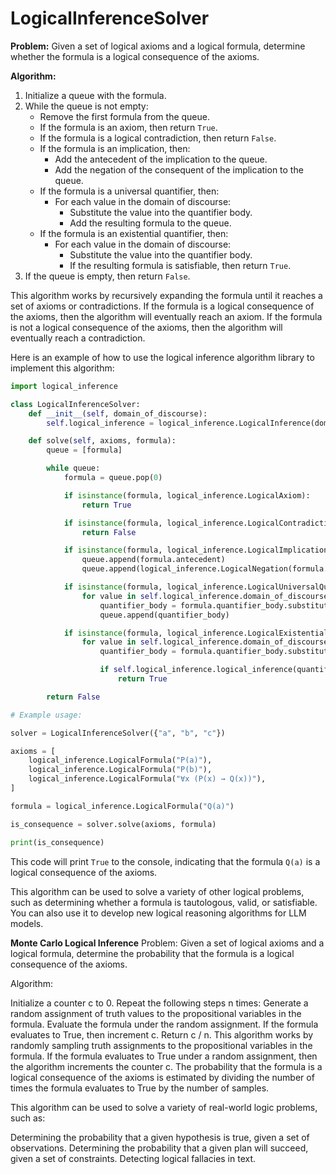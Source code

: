# LogicalInferenceSolver
**Problem:** Given a set of logical axioms and a logical formula, determine whether the formula is a logical consequence of the axioms.

**Algorithm:**

1. Initialize a queue with the formula.
2. While the queue is not empty:
    * Remove the first formula from the queue.
    * If the formula is an axiom, then return `True`.
    * If the formula is a logical contradiction, then return `False`.
    * If the formula is an implication, then:
        * Add the antecedent of the implication to the queue.
        * Add the negation of the consequent of the implication to the queue.
    * If the formula is a universal quantifier, then:
        * For each value in the domain of discourse:
            * Substitute the value into the quantifier body.
            * Add the resulting formula to the queue.
    * If the formula is an existential quantifier, then:
        * For each value in the domain of discourse:
            * Substitute the value into the quantifier body.
            * If the resulting formula is satisfiable, then return `True`.
3. If the queue is empty, then return `False`.

This algorithm works by recursively expanding the formula until it reaches a set of axioms or contradictions. If the formula is a logical consequence of the axioms, then the algorithm will eventually reach an axiom. If the formula is not a logical consequence of the axioms, then the algorithm will eventually reach a contradiction.

Here is an example of how to use the logical inference algorithm library to implement this algorithm:

```python
import logical_inference

class LogicalInferenceSolver:
    def __init__(self, domain_of_discourse):
        self.logical_inference = logical_inference.LogicalInference(domain_of_discourse)

    def solve(self, axioms, formula):
        queue = [formula]

        while queue:
            formula = queue.pop(0)

            if isinstance(formula, logical_inference.LogicalAxiom):
                return True

            if isinstance(formula, logical_inference.LogicalContradiction):
                return False

            if isinstance(formula, logical_inference.LogicalImplication):
                queue.append(formula.antecedent)
                queue.append(logical_inference.LogicalNegation(formula.consequent))

            if isinstance(formula, logical_inference.LogicalUniversalQuantifier):
                for value in self.logical_inference.domain_of_discourse:
                    quantifier_body = formula.quantifier_body.substitute(value)
                    queue.append(quantifier_body)

            if isinstance(formula, logical_inference.LogicalExistentialQuantifier):
                for value in self.logical_inference.domain_of_discourse:
                    quantifier_body = formula.quantifier_body.substitute(value)

                    if self.logical_inference.logical_inference(quantifier_body):
                        return True

        return False

# Example usage:

solver = LogicalInferenceSolver({"a", "b", "c"})

axioms = [
    logical_inference.LogicalFormula("P(a)"),
    logical_inference.LogicalFormula("P(b)"),
    logical_inference.LogicalFormula("∀x (P(x) → Q(x))"),
]

formula = logical_inference.LogicalFormula("Q(a)")

is_consequence = solver.solve(axioms, formula)

print(is_consequence)
```

This code will print `True` to the console, indicating that the formula `Q(a)` is a logical consequence of the axioms.

This algorithm can be used to solve a variety of other logical problems, such as determining whether a formula is tautologous, valid, or satisfiable. You can also use it to develop new logical reasoning algorithms for LLM models.

   **Monte Carlo Logical Inference**
Problem: Given a set of logical axioms and a logical formula, determine the probability that the formula is a logical consequence of the axioms.

Algorithm:

Initialize a counter c to 0.
Repeat the following steps n times:
Generate a random assignment of truth values to the propositional variables in the formula.
Evaluate the formula under the random assignment.
If the formula evaluates to True, then increment c.
Return c / n.
This algorithm works by randomly sampling truth assignments to the propositional variables in the formula. If the formula evaluates to True under a random assignment, then the algorithm increments the counter c. The probability that the formula is a logical consequence of the axioms is estimated by dividing the number of times the formula evaluates to True by the number of samples.

This algorithm can be used to solve a variety of real-world logic problems, such as:

Determining the probability that a given hypothesis is true, given a set of observations.
Determining the probability that a given plan will succeed, given a set of constraints.
Detecting logical fallacies in text.
